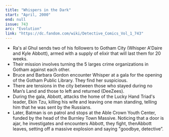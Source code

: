 ```yaml
---
title: "Whispers in the Dark"
start: "April, 2000"
end: null
issue: 743
arc: "Evolution"
link: "https://dc.fandom.com/wiki/Detective_Comics_Vol_1_743"
---
```


- Ra's al Ghul sends two of his followers to Gotham City (Whisper A'Daire and Kyle Abbott), armed with a supply of elixir that will last them for 20 weeks. 
- Their mission involves turning the 5 larges crime organizations in Gotham against each other.
- Bruce and Barbara Gordon encounter Whisper at a gala for the opening of the Gotham Public Library. They find her suspicious.
- There are tensions in the city between those who stayed during no Man’s Land and those to left and returned (DeeZees).
- During the gala, Abbott, attacks the home of the Lucky Hand Triad's leader, Ekin Tzu, killing his wife and leaving one man standing, telling him that he was sent by the Russians.
- Later, Batman is on patrol and stops at the Able Crown Youth Center, funded by the head of the Burnley Town Massive. Noticing that a door is ajar, he investigates and encounters Abbott, they fight, thenAbbott leaves, setting off a massive explosion and saying "goodbye, detective”.
